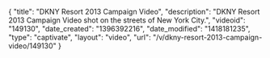 {
    "title": "DKNY Resort 2013 Campaign Video",
    "description": "DKNY Resort 2013 Campaign Video shot on the streets of New York City.",
    "videoid": "149130",
    "date_created": "1396392216",
    "date_modified": "1418181235",
    "type": "captivate",
    "layout": "video",
    "url": "\/v\/dkny-resort-2013-campaign-video\/149130"
}